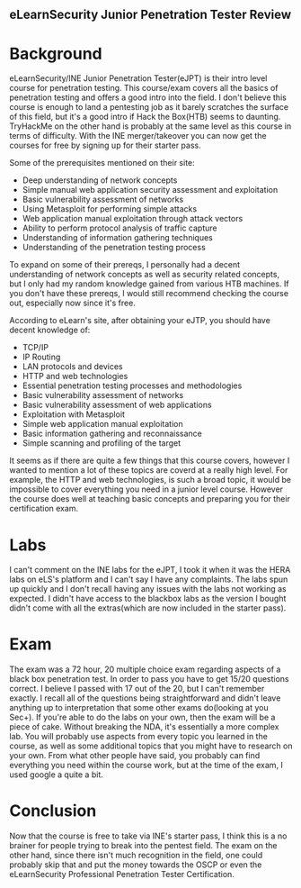 ## eLearnSecurity Junior Penetration Tester Review  

# Background
eLearnSecurity/INE Junior Penetration Tester(eJPT) is their intro level course for penetration testing.  This course/exam covers all the basics of penetration testing and offers a good intro into the field.  I don't believe this course is enough to land a pentesting job as it barely scratches the surface of this field, but it's a good intro if Hack the Box(HTB) seems to daunting.  TryHackMe on the other hand is probably at the same level as this course in terms of difficulty.  With the INE merger/takeover you can now get the courses for free by signing up for their starter pass.  

Some of the prerequisites mentioned on their site:
  - Deep understanding of network concepts
  - Simple manual web application security assessment and exploitation
  - Basic vulnerability assessment of networks
  - Using Metasploit for performing simple attacks
  - Web application manual exploitation through attack vectors
  - Ability to perform protocol analysis of traffic capture
  - Understanding of information gathering techniques
  - Understanding of the penetration testing process
  
To expand on some of their prereqs, I personally had a decent understanding of network concepts as well as security related concepts, but I only had my random knowledge gained from various HTB machines.  If you don't have these prereqs, I would still recommend checking the course out, especially now since it's free.

According to eLearn's site, after obtaining your eJTP, you should have decent knowledge of:
  - TCP/IP
  - IP Routing
  - LAN protocols and devices
  - HTTP and web technologies
  - Essential penetration testing processes and methodologies
  - Basic vulnerability assessment of networks
  - Basic vulnerability assessment of web applications
  - Exploitation with Metasploit
  - Simple web application manual exploitation
  - Basic information gathering and reconnaissance
  - Simple scanning and profiling of the target
  
It seems as if there are quite a few things that this course covers, however I wanted to mention a lot of these topics are coverd at a really high level.  For example, the HTTP and web technologies, is such a broad topic, it would be impossible to cover everything you need in a junior level course.  However the course does well at teaching basic concepts and preparing you for their certification exam.

# Labs
I can't comment on the INE labs for the eJPT, I took it when it was the HERA labs on eLS's platform and I can't say I have any complaints.  The labs spun up quickly and I don't recall having any issues with the labs not working as expected.  I didn't have access to the blackbox labs as the version I bought didn't come with all the extras(which are now included in the starter pass).

# Exam  
The exam was a 72 hour, 20 multiple choice exam regarding aspects of a black box penetration test.  In order to pass you have to get 15/20 questions correct.  I believe I passed with 17 out of the 20, but I can't remember exactly.  I recall all of the questions being straightforward and didn't leave anything up to interpretation that some other exams do(looking at you Sec+).  If you're able to do the labs on your own, then the exam will be a piece of cake.  Without breaking the NDA, it's essentially a more complex lab.  You will probably use aspects from every topic you learned in the course, as well as some additional topics that you might have to research on your own. From what other people have said, you probably can find everything you need within the course work, but at the time of the exam, I used google a quite a bit.

# Conclusion
Now that the course is free to take via INE's starter pass, I think this is a no brainer for people trying to break into the pentest field.  The exam on the other hand, since there isn't much recognition in the field, one could probably skip that and put the money towards the OSCP or even the eLearnSecurity Professional Penetration Tester Certification.



